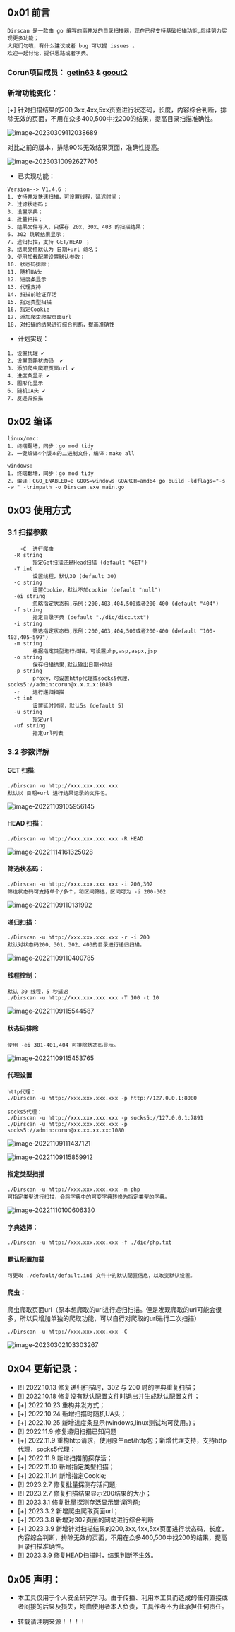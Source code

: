 ## 0x01 前言

```
Dirscan 是一款由 go 编写的高并发的目录扫描器，现在已经支持基础扫描功能,后续努力实现更多功能；
大佬们勿喷，有什么建议或者 bug 可以提 issues 。
欢迎一起讨论，提供思路或者字典。
```

### Corun项目成员： [getin63](https://github.com/getin63) & [goout2](https://github.com/goout2)   



### 新增功能变化：

[+] 针对扫描结果的200,3xx,4xx,5xx页面进行状态码，长度，内容综合判断，排除无效的页面，不用在众多400,500中找200的结果，提高目录扫描准确性。

![image-20230309112038689](image//image-20230309112038689.png)

对比之前的版本，排除90%无效结果页面，准确性提高。

![image-20230310092627705](image//image-20230310092627705.png)


* 已实现功能：

```
Version--> V1.4.6 :
1. 支持并发快速扫描，可设置线程，延迟时间；
2. 过滤状态码；
3. 设置字典；
4. 批量扫描；
5. 结果文件写入，只保存 20x、30x、403 的扫描结果；
6. 302 跳转结果显示；
7. 递归扫描，支持 GET/HEAD ；
8. 结果文件默认为 日期+url 命名；
9. 使用加载配置设置默认参数；
10. 状态码排除；
11. 随机UA头
12. 进度条显示
13. 代理支持
14. 扫描前验证存活
15. 指定类型扫描
16. 指定Cookie
17. 添加爬虫爬取页面url
18. 对扫描的结果进行综合判断，提高准确性
```

* 计划实现：

```
1. 设置代理 ✔️
2. 设置忽略状态码  ✔️
3. 添加爬虫爬取页面url ✔️
4. 进度条显示 ✔️
5. 图形化显示
6. 随机UA头 ✔️
7. 反递归扫描
```


## 0x02 编译

```
linux/mac: 
1. 终端翻墙，同步：go mod tidy
2. 一键编译4个版本的二进制文件，编译：make all 

windows: 
1. 终端翻墙，同步：go mod tidy
2. 编译：CGO_ENABLED=0 GOOS=windows GOARCH=amd64 go build -ldflags="-s -w " -trimpath -o Dirscan.exe main.go
```


## 0x03 使用方式

### 3.1 扫描参数

```
	-C	进行爬虫
  -R string
    	指定Get扫描还是Head扫描 (default "GET")
  -T int
    	设置线程，默认30 (default 30)
  -c string
    	设置Cookie，默认不加cookie (default "null")
  -ei string
    	忽略指定状态码,示例：200,403,404,500或者200-400 (default "404")
  -f string
    	指定目录字典 (default "./dic/dicc.txt")
  -i string
    	筛选指定状态码,示例：200,403,404,500或者200-400 (default "100-403,405-599")
  -m string
    	根据指定类型进行扫描，可设置php,asp,aspx,jsp
  -o string
    	保存扫描结果,默认输出日期+地址
  -p string
    	proxy，可设置http代理或socks5代理，socks5://admin:corun@x.x.x.x:1080
  -r	进行递归扫描
  -t int
    	设置延时时间，默认5s (default 5)
  -u string
    	指定url
  -uf string
    	指定url列表
```

### 3.2 参数详解

#### GET 扫描:

```
./Dirscan -u http://xxx.xxx.xxx.xxx 
默认以 日期+url 进行结果记录的文件名。
```

![image-20221109105956145](image//image-20221109105956145.png)

#### HEAD 扫描：

```
./Dirscan -u http://xxx.xxx.xxx.xxx -R HEAD
```

![image-20221114161325028](image//image-20221114161325028.png)

#### 筛选状态码：

```
./Dirscan -u http://xxx.xxx.xxx.xxx -i 200,302
筛选状态码可支持单个/多个，和区间筛选，区间可为 -i 200-302
```

![image-20221109110131992](image//image-20221109110131992.png)

#### 递归扫描：

```
./Dirscan -u http://xxx.xxx.xxx.xxx -r -i 200 
默认对状态码200、301、302、403的目录进行递归扫描。
```

![image-20221109110400785](image//image-20221109110400785.png)

#### 线程控制：

```
默认 30 线程，5 秒延迟
./Dirscan -u http://xxx.xxx.xxx.xxx -T 100 -t 10
```

![image-20221109115544587](image//image-20221109115544587.png)



#### 状态码排除

```
使用 -ei 301-401,404 可排除状态码显示。
```

![image-20221109115453765](image//image-20221109115453765.png)

#### 代理设置

```
http代理：
./Dirscan -u http://xxx.xxx.xxx.xxx -p http://127.0.0.1:8080

socks5代理：
./Dirscan -u http://xxx.xxx.xxx.xxx -p socks5://127.0.0.1:7891
./Dirscan -u http://xxx.xxx.xxx.xxx -p socks5://admin:corun@xx.xx.xx.xx:1080
```

![image-20221109111437121](image//image-20221109111437121.png)

![image-20221109115859912](image//image-20221109115859912.png)

#### 指定类型扫描

```
./Dirscan -u http://xxx.xxx.xxx.xxx -m php
可指定类型进行扫描，会将字典中的可变字典转换为指定类型的字典。
```

![image-20221110100606330](image//image-20221110100606330.png)

#### 字典选择：

```
./Dirscan -u http://xxx.xxx.xxx.xxx -f ./dic/php.txt
```



#### 默认配置加载

```
可更改 ./default/default.ini 文件中的默认配置信息，以改变默认设置。
```

#### 爬虫：

爬虫爬取页面url（原本想爬取的url进行递归扫描。但是发现爬取的url可能会很多，所以只增加单独的爬取功能，可以自行对爬取的url进行二次扫描）

```
./Dirscan -u http://xxx.xxx.xxx.xxx -C
```

![image-20230302103303267](image//image-20230302103303267.png)



## 0x04 更新记录：

* [!] 2022.10.13 修复递归扫描时，302 与 200 时的字典重复扫描；
* [!] 2022.10.18 修复没有默认配置文件时退出并生成默认配置文件；
* [+] 2022.10.23 重构并发方式；
* [+] 2022.10.24 新增扫描时随机UA头；
* [+] 2022.10.25 新增进度条显示(windows,linux测试均可使用。)；
* [!] 2022.11.9 修复递归扫描已知问题
* [+] 2022.11.9 重构http请求，使用原生net/http包；新增代理支持，支持http代理，socks5代理；
* [+] 2022.11.9 新增扫描前探存活；
* [+] 2022.11.10 新增指定类型扫描；
* [+] 2022.11.14 新增指定Cookie; 
* [!] 2023.2.7 修复批量探测存活问题;
* [!] 2023.2.7 修复扫描结果显示200结果的大小；
* [!] 2023.3.1 修复批量探测存活显示错误问题;
* [+] 2023.3.2 新增爬虫爬取页面url；
* [+] 2023.3.8 新增对302页面的网站进行综合判断
* [+] 2023.3.9 新增针对扫描结果的200,3xx,4xx,5xx页面进行状态码，长度，内容综合判断，排除无效的页面，不用在众多400,500中找200的结果，提高目录扫描准确性。
* [!] 2023.3.9 修复HEAD扫描时，结果判断不生效。



  

  

## 0x05 声明：

* 本工具仅用于个人安全研究学习。由于传播、利用本工具而造成的任何直接或者间接的后果及损失，均由使用者本人负责，工具作者不为此承担任何责任。

* 转载请注明来源！！！！
